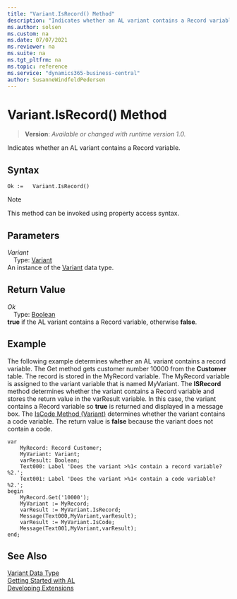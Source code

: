 ```yaml
---
title: "Variant.IsRecord() Method"
description: "Indicates whether an AL variant contains a Record variable."
ms.author: solsen
ms.custom: na
ms.date: 07/07/2021
ms.reviewer: na
ms.suite: na
ms.tgt_pltfrm: na
ms.topic: reference
ms.service: "dynamics365-business-central"
author: SusanneWindfeldPedersen
---
```

[//]: # (START>DO_NOT_EDIT)
[//]: # (IMPORTANT:Do not edit any of the content between here and the END>DO_NOT_EDIT.)
[//]: # (Any modifications should be made in the .xml files in the ModernDev repo.)
# Variant.IsRecord() Method
> **Version**: _Available or changed with runtime version 1.0._

Indicates whether an AL variant contains a Record variable.


## Syntax
```AL
Ok :=   Variant.IsRecord()
```
> [!NOTE]
> This method can be invoked using property access syntax.

## Parameters
*Variant*  
&emsp;Type: [Variant](variant-data-type.md)  
An instance of the [Variant](variant-data-type.md) data type.  

## Return Value
*Ok*  
&emsp;Type: [Boolean](../boolean/boolean-data-type.md)  
**true** if the AL variant contains a Record variable, otherwise **false**.


[//]: # (IMPORTANT: END>DO_NOT_EDIT)

## Example  
 The following example determines whether an AL variant contains a record variable. The Get method gets customer number 10000 from the **Customer** table. The record is stored in the MyRecord variable. The MyRecord variable is assigned to the variant variable that is named MyVariant. The **ISRecord** method determines whether the variant contains a Record variable and stores the return value in the varResult variable. In this case, the variant contains a Record variable so **true** is returned and displayed in a message box. The [IsCode Method (Variant)](variant-iscode-method.md) determines whether the variant contains a code variable. The return value is **false** because the variant does not contain a code. 
 
```al
var
    MyRecord: Record Customer;
    MyVariant: Variant;
    varResult: Boolean;
    Text000: Label 'Does the variant >%1< contain a record variable? %2.';
    Text001: Label 'Does the variant >%1< contain a code variable? %2.';
begin
    MyRecord.Get('10000');  
    MyVariant := MyRecord;  
    varResult := MyVariant.IsRecord;  
    Message(Text000,MyVariant,varResult);  
    varResult := MyVariant.IsCode;  
    Message(Text001,MyVariant,varResult);  
end;
```  

## See Also
[Variant Data Type](variant-data-type.md)  
[Getting Started with AL](../../devenv-get-started.md)  
[Developing Extensions](../../devenv-dev-overview.md)